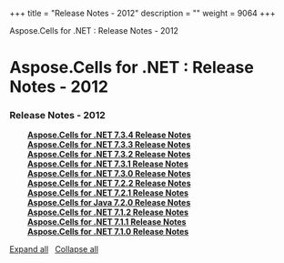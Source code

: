 +++
title = "Release Notes - 2012" 
description = "" 
weight = 9064 
+++

Aspose.Cells for .NET : Release Notes - 2012  

# Aspose.Cells for .NET : Release Notes - 2012


### Release Notes - 2012

&nbsp;&nbsp;&nbsp;&nbsp;&nbsp;&nbsp;&nbsp;&nbsp;[**Aspose.Cells for .NET 7.3.4 Release Notes**](https://docs2.aspose.com/cells/net/releasenotes/releasenotes-2012/aspose.cells+for+.net+7.3.4+release+notes)    
&nbsp;&nbsp;&nbsp;&nbsp;&nbsp;&nbsp;&nbsp;&nbsp;[**Aspose.Cells for .NET 7.3.3 Release Notes**](https://docs2.aspose.com/cells/net/releasenotes/releasenotes-2012/aspose.cells+for+.net+7.3.3+release+notes)    
&nbsp;&nbsp;&nbsp;&nbsp;&nbsp;&nbsp;&nbsp;&nbsp;[**Aspose.Cells for .NET 7.3.2 Release Notes**](https://docs2.aspose.com/cells/net/releasenotes/releasenotes-2012/aspose.cells+for+.net+7.3.2+release+notes)    
&nbsp;&nbsp;&nbsp;&nbsp;&nbsp;&nbsp;&nbsp;&nbsp;[**Aspose.Cells for .NET 7.3.1 Release Notes**](https://docs2.aspose.com/cells/net/releasenotes/releasenotes-2012/aspose.cells+for+.net+7.3.1+release+notes)    
&nbsp;&nbsp;&nbsp;&nbsp;&nbsp;&nbsp;&nbsp;&nbsp;[**Aspose.Cells for .NET 7.3.0 Release Notes**](https://docs2.aspose.com/cells/net/releasenotes/releasenotes-2012/aspose.cells+for+.net+7.3.0+release+notes)    
&nbsp;&nbsp;&nbsp;&nbsp;&nbsp;&nbsp;&nbsp;&nbsp;[**Aspose.Cells for .NET 7.2.2 Release Notes**](https://docs2.aspose.com/cells/net/releasenotes/releasenotes-2012/aspose.cells+for+.net+7.2.2+release+notes)    
&nbsp;&nbsp;&nbsp;&nbsp;&nbsp;&nbsp;&nbsp;&nbsp;[**Aspose.Cells for .NET 7.2.1 Release Notes**](https://docs2.aspose.com/cells/net/releasenotes/releasenotes-2012/aspose.cells+for+.net+7.2.1+release+notes)    
&nbsp;&nbsp;&nbsp;&nbsp;&nbsp;&nbsp;&nbsp;&nbsp;[**Aspose.Cells for Java 7.2.0 Release Notes**](https://docs2.aspose.com/cells/net/releasenotes/releasenotes-2012/aspose.cells+for+java+7.2.0+release+notes)    
&nbsp;&nbsp;&nbsp;&nbsp;&nbsp;&nbsp;&nbsp;&nbsp;[**Aspose.Cells for .NET 7.1.2 Release Notes**](https://docs2.aspose.com/cells/net/releasenotes/releasenotes-2012/aspose.cells+for+.net+7.1.2+release+notes)    
&nbsp;&nbsp;&nbsp;&nbsp;&nbsp;&nbsp;&nbsp;&nbsp;[**Aspose.Cells for .NET 7.1.1 Release Notes**](https://docs2.aspose.com/cells/net/releasenotes/releasenotes-2012/aspose.cells+for+.net+7.1.1+release+notes)    
&nbsp;&nbsp;&nbsp;&nbsp;&nbsp;&nbsp;&nbsp;&nbsp;[**Aspose.Cells for .NET 7.1.0 Release Notes**](https://docs2.aspose.com/cells/net/releasenotes/releasenotes-2012/aspose.cells+for+.net+7.1.0+release+notes)    

[Expand all](#)   [Collapse all](#)

           

